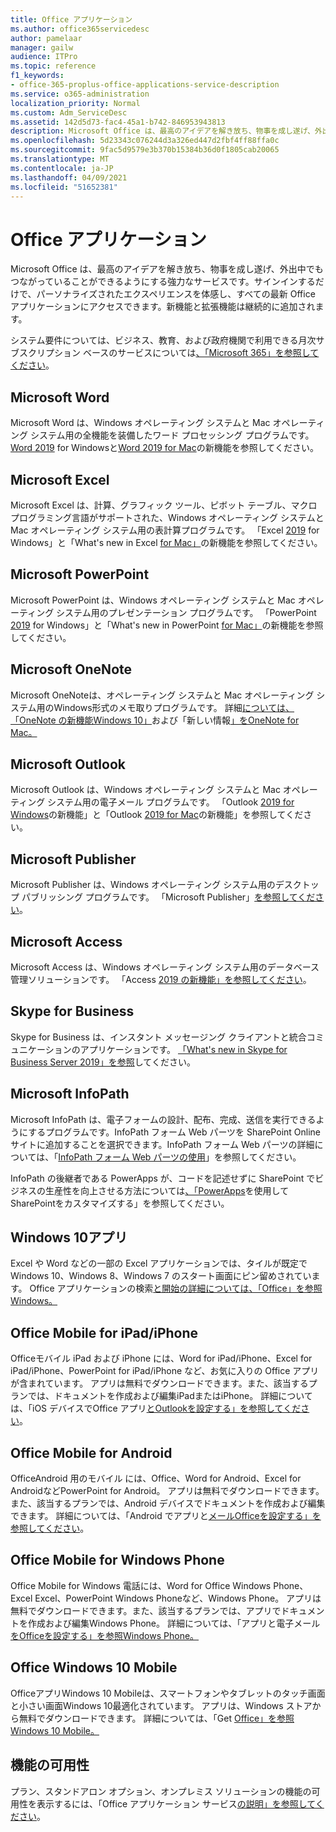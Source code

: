 ```yaml
---
title: Office アプリケーション
ms.author: office365servicedesc
author: pamelaar
manager: gailw
audience: ITPro
ms.topic: reference
f1_keywords:
- office-365-proplus-office-applications-service-description
ms.service: o365-administration
localization_priority: Normal
ms.custom: Adm_ServiceDesc
ms.assetid: 142d5d73-fac4-45a1-b742-846953943813
description: Microsoft Office は、最高のアイデアを解き放ち、物事を成し遂げ、外出中でもつながっていることができるようにする強力なサービスです。サインインするだけで、パーソナライズされたエクスペリエンスを体感し、すべての最新 Office アプリケーションにアクセスできます。新機能と拡張機能は継続的に追加されます。
ms.openlocfilehash: 5d23343c076244d3a326ed447d2fbf4ff88ffa0c
ms.sourcegitcommit: 9fac5d9579e3b370b15384b36d0f1805cab20065
ms.translationtype: MT
ms.contentlocale: ja-JP
ms.lasthandoff: 04/09/2021
ms.locfileid: "51652381"
---
```

# <a name="office-applications"></a>Office アプリケーション

Microsoft Office は、最高のアイデアを解き放ち、物事を成し遂げ、外出中でもつながっていることができるようにする強力なサービスです。サインインするだけで、パーソナライズされたエクスペリエンスを体感し、すべての最新 Office アプリケーションにアクセスできます。新機能と拡張機能は継続的に追加されます。
  
システム要件については、ビジネス、教育、および政府機関で利用できる月次サブスクリプション ベースのサービスについては[、「Microsoft 365」を参照してください](https://products.office.com/office-system-requirements/#Office365forBEG)。
  
## <a name="microsoft-word"></a>Microsoft Word

Microsoft Word は、Windows オペレーティング システムと Mac オペレーティング システム用の全機能を装備したワード プロセッシング プログラムです。 [Word 2019](https://support.office.com/article/what-s-new-in-word-2019-for-windows-d3d31e5e-2bb8-4433-80bb-08279beef4b3) for Windowsと[Word 2019 for Mac](https://support.office.com/article/what-s-new-in-word-2019-for-mac-247e0cd4-a758-4b42-a157-42eb8853aef5)の新機能を参照してください。
  
## <a name="microsoft-excel"></a>Microsoft Excel

Microsoft Excel は、計算、グラフィック ツール、ピボット テーブル、マクロ プログラミング言語がサポートされた、Windows オペレーティング システムと Mac オペレーティング システム用の表計算プログラムです。 「Excel [2019](https://support.office.com/article/what-s-new-in-excel-2019-for-windows-5a201203-1155-4055-82a5-82bf0994631f) for Windows」と「What's new in Excel [for Mac」](https://support.office.com/article/what-s-new-in-excel-2019-for-mac-5ce129d3-9e5c-417f-9545-fb6f7b72674d)の新機能を参照してください。
  
## <a name="microsoft-powerpoint"></a>Microsoft PowerPoint

Microsoft PowerPoint は、Windows オペレーティング システムと Mac オペレーティング システム用のプレゼンテーション プログラムです。 「PowerPoint [2019](https://support.office.com/article/what-s-new-in-powerpoint-2019-for-windows-8355a56a-f643-42d2-8454-784fa9b3d109) for Windows」と「What's new in PowerPoint [for Mac」](https://support.office.com/article/what-s-new-in-powerpoint-2019-for-mac-5038ba79-48c5-40f0-adff-11489e5d6fed)の新機能を参照してください。
  
## <a name="microsoft-onenote"></a>Microsoft OneNote

Microsoft OneNoteは、オペレーティング システムと Mac オペレーティング システム用のWindows形式のメモ取りプログラムです。 詳細[については、「OneNote の新機能Windows 10」](https://support.office.com/article/what-s-new-in-onenote-for-windows-10-1477d5de-f4fd-4943-b18a-ff17091161ea)および「新しい情報[」をOneNote for Mac。](https://support.office.com/article/see-what-s-new-in-onenote-for-mac-c82d3f15-252f-452a-89ba-e09fbe418829)
  
## <a name="microsoft-outlook"></a>Microsoft Outlook

Microsoft Outlook は、Windows オペレーティング システムと Mac オペレーティング システム用の電子メール プログラムです。 「Outlook [2019 for Windows](https://support.office.com/article/what-s-new-in-outlook-2019-for-windows-0c64df36-0908-4ff6-a7fc-573a62800525)の新機能」と「Outlook [2019 for Mac](https://support.office.com/article/what-s-new-in-outlook-2019-for-mac-05736033-f99e-4cb2-88aa-01e979b0736b)の新機能」を参照してください。
  
## <a name="microsoft-publisher"></a>Microsoft Publisher

Microsoft Publisher は、Windows オペレーティング システム用のデスクトップ パブリッシング プログラムです。 「Microsoft Publisher」[を参照してください](https://products.office.com/publisher)。
  
## <a name="microsoft-access"></a>Microsoft Access

Microsoft Access は、Windows オペレーティング システム用のデータベース管理ソリューションです。 「Access [2019 の新機能」を参照してください](https://support.office.com/article/what-s-new-in-access-2019-f52c5317-3494-4105-9c56-5a2abb8e0f87)。
  
## <a name="skype-for-business"></a>Skype for Business

Skype for Business は、インスタント メッセージング クライアントと統合コミュニケーションのアプリケーションです。 [「What's new in Skype for Business Server 2019」を参照](/skypeforbusiness/whats-new)してください。
  
## <a name="microsoft-infopath"></a>Microsoft InfoPath

Microsoft InfoPath は、電子フォームの設計、配布、完成、送信を実行できるようにするプログラムです。InfoPath フォーム Web パーツを SharePoint Online サイトに追加することを選択できます。InfoPath フォーム Web パーツの詳細については、「[InfoPath フォーム Web パーツの使用](https://go.microsoft.com/fwlink/p/?LinkId=271687)」を参照してください。

InfoPath の後継者である PowerApps が、コードを記述せずに SharePoint でビジネスの生産性を向上させる方法については[、「PowerApps](https://powerapps.microsoft.com/infopath/)を使用してSharePointをカスタマイズする」を参照してください。
  
## <a name="windows-10-apps"></a>Windows 10アプリ

Excel や Word などの一部の Excel アプリケーションでは、タイルが既定で Windows 10、Windows 8、Windows 7 のスタート画面にピン留めされています。 Office アプリケーションの検索[と開始の詳細については、「Office」を参照Windows。](https://support.microsoft.com/office/907ce545-6ae8-459b-8d9d-de6764a635d6)
  
## <a name="office-mobile-for-ipadiphone"></a>Office Mobile for iPad/iPhone

Officeモバイル iPad および iPhone には、Word for iPad/iPhone、Excel for iPad/iPhone、PowerPoint for iPad/iPhone など、お気に入りの Office アプリが含まれています。 アプリは無料でダウンロードできます。また、該当するプランでは、ドキュメントを作成および編集iPadまたはiPhone。 詳細については、「iOS デバイスでOffice アプリ[とOutlookを設定する」を参照してください](https://support.microsoft.com/office/0402b37e-49c4-4419-a030-f34c2013041f)。

## <a name="office-mobile-for-android"></a>Office Mobile for Android

OfficeAndroid 用のモバイル には、Office、Word for Android、Excel for AndroidなどPowerPoint for Android。 アプリは無料でダウンロードできます。また、該当するプランでは、Android デバイスでドキュメントを作成および編集できます。 詳細については、「Android でアプリと[メールOfficeを設定する」を参照してください](https://support.office.com/article/6ef2ebf2-fc2d-474a-be4a-5a801365c87f)。

## <a name="office-mobile-for-windows-phone"></a>Office Mobile for Windows Phone

Office Mobile for Windows 電話には、Word for Office Windows Phone、Excel Excel、PowerPoint Windows Phoneなど、Windows Phone。 アプリは無料でダウンロードできます。また、該当するプランでは、アプリでドキュメントを作成および編集Windows Phone。 詳細については、「アプリと電子メール[をOfficeを設定する」を参照Windows Phone。](https://support.office.com/article/9bccc8b8-a321-4d0d-a45e-6e06a3438e43)

## <a name="office-for-windows-10-mobile"></a>Office Windows 10 Mobile

OfficeアプリWindows 10 Mobileは、スマートフォンやタブレットのタッチ画面と小さい画面Windows 10最適化されています。 アプリは、Windows ストアから無料でダウンロードできます。 詳細については、「Get [Office」を参照Windows 10 Mobile。](https://products.office.com/mobile/office-mobile-apps-for-windows)
  
## <a name="feature-availability"></a>機能の可用性

プラン、スタンドアロン オプション、オンプレミス ソリューションの機能の可用性を表示するには、「Office アプリケーション サービス[の説明」を参照してください](office-applications-service-description.md)。
